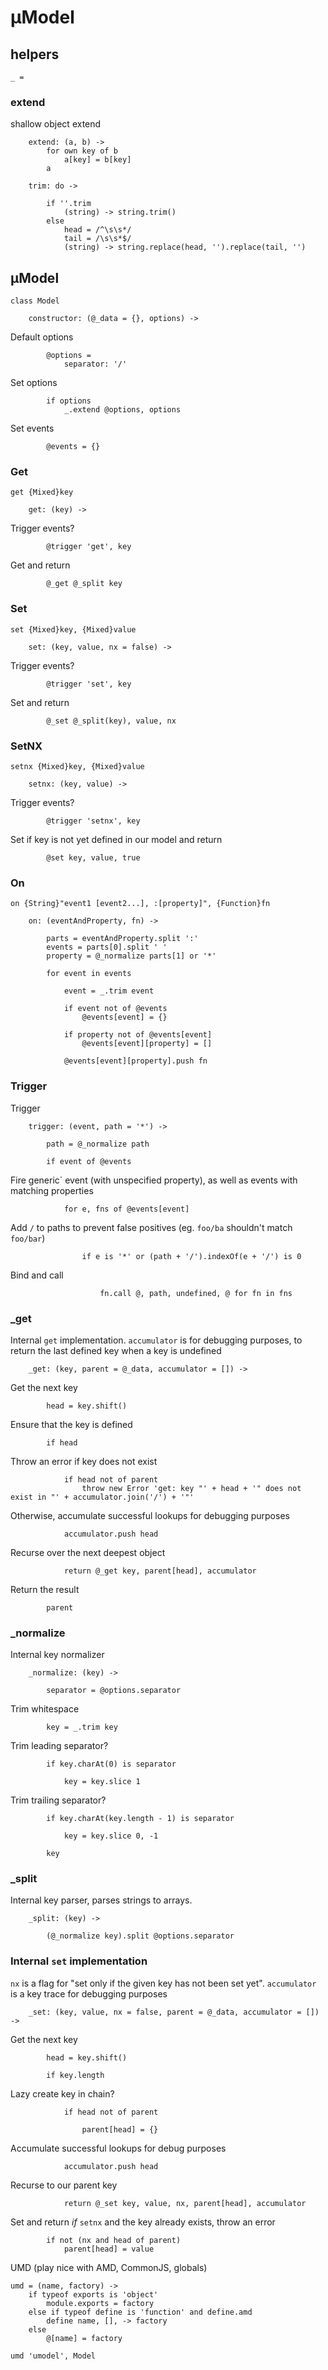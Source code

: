 # µModel

## helpers

	_ =

### extend
shallow object extend

		extend: (a, b) ->
			for own key of b
				a[key] = b[key]
			a

		trim: do ->

			if ''.trim
				(string) -> string.trim()
			else
				head = /^\s\s*/
				tail = /\s\s*$/
				(string) -> string.replace(head, '').replace(tail, '')

## µModel

	class Model

		constructor: (@_data = {}, options) ->

Default options

			@options =
				separator: '/'

Set options

			if options
				_.extend @options, options

Set events

			@events = {}

### Get
`get {Mixed}key`

		get: (key) ->

Trigger events?

			@trigger 'get', key

Get and return

			@_get @_split key

### Set
`set {Mixed}key, {Mixed}value`

		set: (key, value, nx = false) ->

Trigger events?

			@trigger 'set', key

Set and return

			@_set @_split(key), value, nx
			
### SetNX
`setnx {Mixed}key, {Mixed}value`

		setnx: (key, value) ->

Trigger events?

			@trigger 'setnx', key

Set if key is not yet defined in our model and return

			@set key, value, true

### On
`on {String}"event1 [event2...], :[property]", {Function}fn`

		on: (eventAndProperty, fn) ->

			parts = eventAndProperty.split ':'
			events = parts[0].split ' '
			property = @_normalize parts[1] or '*'

			for event in events

				event = _.trim event

				if event not of @events
					@events[event] = {}

				if property not of @events[event]
					@events[event][property] = []

				@events[event][property].push fn

### Trigger
Trigger 

		trigger: (event, path = '*') ->

			path = @_normalize path

			if event of @events

Fire generic` event (with unspecified property), as well as events with matching properties

				for e, fns of @events[event]

Add `/` to paths to prevent false positives (eg. `foo/ba` shouldn't match `foo/bar`)

					if e is '*' or (path + '/').indexOf(e + '/') is 0

Bind and call

						fn.call @, path, undefined, @ for fn in fns

### _get
Internal `get` implementation. `accumulator` is for debugging purposes, to return the last defined key when a key is undefined

		_get: (key, parent = @_data, accumulator = []) ->

Get the next key

			head = key.shift()

Ensure that the key is defined

			if head

Throw an error if key does not exist

				if head not of parent
					throw new Error 'get: key "' + head + '" does not exist in "' + accumulator.join('/') + '"'

Otherwise, accumulate successful lookups for debugging purposes

				accumulator.push head

Recurse over the next deepest object

				return @_get key, parent[head], accumulator

Return the result

			parent

### _normalize
Internal key normalizer

		_normalize: (key) ->

			separator = @options.separator

Trim whitespace

			key = _.trim key

Trim leading separator?

			if key.charAt(0) is separator

				key = key.slice 1

Trim trailing separator?

			if key.charAt(key.length - 1) is separator

				key = key.slice 0, -1

			key

### _split
Internal key parser, parses strings to arrays.

		_split: (key) ->

			(@_normalize key).split @options.separator

### Internal `set` implementation
`nx` is a flag for "set only if the given key has not been set yet". `accumulator` is a key trace for debugging purposes

		_set: (key, value, nx = false, parent = @_data, accumulator = []) ->

Get the next key

			head = key.shift()

			if key.length

Lazy create key in chain?

				if head not of parent

					parent[head] = {}

Accumulate successful lookups for debug purposes

				accumulator.push head

Recurse to our parent key

				return @_set key, value, nx, parent[head], accumulator

Set and return *if* `setnx` and the key already exists, throw an error

			if not (nx and head of parent)
				parent[head] = value

UMD (play nice with AMD, CommonJS, globals)

	umd = (name, factory) ->
		if typeof exports is 'object'
			module.exports = factory
		else if typeof define is 'function' and define.amd
			define name, [], -> factory
		else
			@[name] = factory

	umd 'umodel', Model